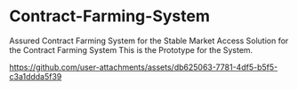 # Contract-Farming-System
Assured Contract Farming System for the Stable Market Access
Solution for the Contract Farming System
This is the Prototype for the System.

https://github.com/user-attachments/assets/db625063-7781-4df5-b5f5-c3a1ddda5f39

